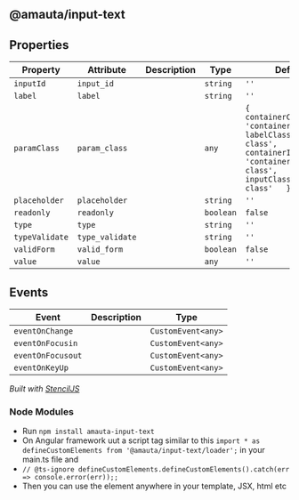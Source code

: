 ## @amauta/input-text


## Properties

| Property       | Attribute       | Description | Type      | Default                                                                                                                                                       |
| -------------- | --------------- | ----------- | --------- | ------------------------------------------------------------------------------------------------------------------------------------------------------------- |
| `inputId`      | `input_id`      |             | `string`  | `''`                                                                                                                                                          |
| `label`        | `label`         |             | `string`  | `''`                                                                                                                                                          |
| `paramClass`   | `param_class`   |             | `any`     | `{     containerClass: 'container-class',     labelClass: 'label-class',     containerInputClass: 'container-input-class',     inputClass: 'input-class'   }` |
| `placeholder`  | `placeholder`   |             | `string`  | `''`                                                                                                                                                          |
| `readonly`     | `readonly`      |             | `boolean` | `false`                                                                                                                                                       |
| `type`         | `type`          |             | `string`  | `''`                                                                                                                                                          |
| `typeValidate` | `type_validate` |             | `string`  | `''`                                                                                                                                                          |
| `validForm`    | `valid_form`    |             | `boolean` | `false`                                                                                                                                                       |
| `value`        | `value`         |             | `any`     | `''`                                                                                                                                                          |


## Events

| Event             | Description | Type               |
| ----------------- | ----------- | ------------------ |
| `eventOnChange`   |             | `CustomEvent<any>` |
| `eventOnFocusin`  |             | `CustomEvent<any>` |
| `eventOnFocusout` |             | `CustomEvent<any>` |
| `eventOnKeyUp`    |             | `CustomEvent<any>` |


*Built with [StencilJS](https://stenciljs.com/)*

### Node Modules
- Run `npm install amauta-input-text`
- On Angular framework uut a script tag similar to this `import * as defineCustomElements from '@amauta/input-text/loader';` in your main.ts file and 
- `// @ts-ignore
  defineCustomElements.defineCustomElements().catch(err => console.error(err));;`
- Then you can use the element anywhere in your template, JSX, html etc
